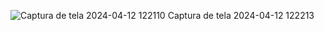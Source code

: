 ![Captura de tela 2024-04-12 122110](https://github.com/NickZizou/2AA---SW/assets/163527158/3c877d4b-d2d3-462d-a6d4-5e8fe6ad5c96)
Captura de tela 2024-04-12 122213
